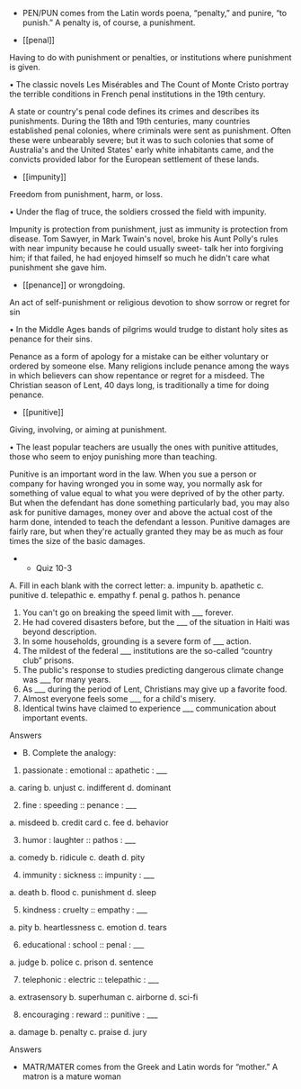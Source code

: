 - PEN/PUN comes from the Latin words poena, “penalty,” and punire, “to punish.” A penalty is, of
course, a punishment.

- [[penal]] 

 Having to do with punishment or penalties, or institutions where punishment is given.

• The classic novels Les Misérables and The Count of Monte Cristo portray the terrible conditions
in French penal institutions in the 19th century. 

A state or country's penal code defines its crimes and describes its punishments. During the 18th and
19th centuries, many countries established penal colonies, where criminals were sent as punishment.
Often  these  were  unbearably  severe;  but  it  was  to  such  colonies  that  some  of  Australia's  and  the
United  States'  early  white  inhabitants  came,  and  the  convicts  provided  labor  for  the  European
settlement of these lands.

- [[impunity]] 

 Freedom from punishment, harm, or loss. 

• Under the flag of truce, the soldiers crossed the field with impunity. 

Impunity is protection from punishment, just as immunity is protection from disease. Tom Sawyer, in
Mark Twain's novel, broke his Aunt Polly's rules with near impunity because he could usually sweet-
talk  her  into  forgiving  him;  if  that  failed,  he  had  enjoyed  himself  so  much  he  didn't  care  what
punishment she gave him.

- [[penance]] 
or wrongdoing. 

 An act of self-punishment or religious devotion to show sorrow or regret for sin

• In the Middle Ages bands of pilgrims would trudge to distant holy sites as penance for their sins. 

Penance as a form of apology for a mistake can be either voluntary or ordered by someone else. Many
religions include penance among the ways in which believers can show repentance  or  regret  for  a
misdeed. The Christian season of Lent, 40 days long, is traditionally a time for doing penance.

- [[punitive]] 

 Giving, involving, or aiming at punishment. 

•  The  least  popular  teachers  are  usually  the  ones  with  punitive  attitudes,  those  who  seem  to  enjoy
punishing more than teaching. 

Punitive is an important word in the law. When you sue a person or company for having wronged you
in  some  way,  you  normally  ask  for  something  of  value  equal  to  what  you  were  deprived  of  by  the
other  party.  But  when  the  defendant  has  done  something  particularly  bad,  you  may  also  ask  for
punitive  damages,  money  over  and  above  the  actual  cost  of  the  harm  done,  intended  to  teach  the
defendant a lesson. Punitive damages are fairly rare, but when they're actually granted they may be as
much as four times the size of the basic damages.

- - Quiz 10-3

A. Fill in each blank with the correct letter:
a. impunity
b. apathetic
c. punitive
d. telepathic
e. empathy
f. penal
g. pathos
h. penance
1. You can't go on breaking the speed limit with ___ forever.
2. He had covered disasters before, but the ___ of the situation in Haiti was beyond description.
3. In some households, grounding is a severe form of ___ action.
4. The mildest of the federal ___ institutions are the so-called “country club” prisons.
5. The public's response to studies predicting dangerous climate change was ___ for many years.
6. As ___ during the period of Lent, Christians may give up a favorite food.
7. Almost everyone feels some ___ for a child's misery.
8. Identical twins have claimed to experience ___ communication about important events.

Answers

- B. Complete the analogy:
1. passionate : emotional :: apathetic : ___

a. caring b. unjust c. indifferent d. dominant

2. fine : speeding :: penance : ___

a. misdeed b. credit card c. fee d. behavior

3. humor : laughter :: pathos : ___

a. comedy b. ridicule c. death d. pity

4. immunity : sickness :: impunity : ___

a. death b. flood c. punishment d. sleep

5. kindness : cruelty :: empathy : ___

a. pity b. heartlessness c. emotion d. tears

6. educational : school :: penal : ___

a. judge b. police c. prison d. sentence

7. telephonic : electric :: telepathic : ___

a. extrasensory b. superhuman c. airborne d. sci-fi

8. encouraging : reward :: punitive : ___

a. damage b. penalty c. praise d. jury

Answers

- MATR/MATER comes from the Greek and Latin words for “mother.” A matron is a mature woman
